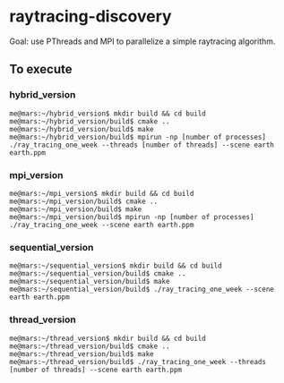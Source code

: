 # raytracing-discovery

Goal: use PThreads and MPI to parallelize a simple raytracing algorithm.

## To execute

### hybrid_version

```console
me@mars:~/hybrid_version$ mkdir build && cd build
me@mars:~/hybrid_version/build$ cmake ..
me@mars:~/hybrid_version/build$ make
me@mars:~/hybrid_version/build$ mpirun -np [number of processes] ./ray_tracing_one_week --threads [number of threads] --scene earth earth.ppm
```

### mpi_version

```console
me@mars:~/mpi_version$ mkdir build && cd build
me@mars:~/mpi_version/build$ cmake ..
me@mars:~/mpi_version/build$ make
me@mars:~/mpi_version/build$ mpirun -np [number of processes] ./ray_tracing_one_week --scene earth earth.ppm
```

### sequential_version

```console
me@mars:~/sequential_version$ mkdir build && cd build
me@mars:~/sequential_version/build$ cmake ..
me@mars:~/sequential_version/build$ make
me@mars:~/sequential_version/build$ ./ray_tracing_one_week --scene earth earth.ppm
```

### thread_version

```console
me@mars:~/thread_version$ mkdir build && cd build
me@mars:~/thread_version/build$ cmake ..
me@mars:~/thread_version/build$ make
me@mars:~/thread_version/build$ ./ray_tracing_one_week --threads [number of threads] --scene earth earth.ppm
```
